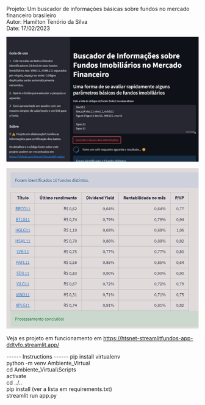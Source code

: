 Projeto: Um buscador de informações básicas sobre fundos no mercado financeiro brasileiro  
Autor: Hamilton Tenório da Silva  
Date: 17/02/2023  

![Alt text](modelo_site.jpg)

![Alt text](Screenshot_resultado.png)

Veja es projeto em funcionamento em https://htsnet-streamlitfundos-app-ddtyfo.streamlit.app/

------ Instructions ------
pip install virtualenv  
python -m venv Ambiente_Virtual  
cd Ambiente_Virtual\Scripts  
activate  
cd ../..  
pip install <packages> (ver a lista em requirements.txt)  
streamlit run app.py    
